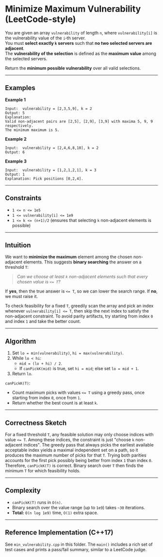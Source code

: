 
# Minimize Maximum Vulnerability (LeetCode-style)

You are given an array `vulnerability` of length `n`, where `vulnerability[i]` is the vulnerability value of the `i`‑th server.  
You must **select exactly `k` servers** such that **no two selected servers are adjacent**.  
The **vulnerability of the selection** is defined as the **maximum value** among the selected servers.

Return the **minimum possible vulnerability** over all valid selections.

---

## Examples

**Example 1**

```
Input:  vulnerability = [2,3,5,9], k = 2
Output: 5
Explanation:
Valid non-adjacent pairs are [2,5], [2,9], [3,9] with maxima 5, 9, 9 respectively.
The minimum maximum is 5.
```

**Example 2**

```
Input:  vulnerability = [2,4,6,8,10], k = 2
Output: 6
```

**Example 3**

```
Input:  vulnerability = [1,2,1,2,1], k = 3
Output: 1
Explanation: Pick positions [0,2,4].
```

---

## Constraints

- `1 <= n <= 1e5`
- `1 <= vulnerability[i] <= 1e9`
- `1 <= k <= (n+1)/2` (ensures that selecting `k` non-adjacent elements is possible)

---

## Intuition

We want to **minimize the maximum** element among the chosen non-adjacent elements. This suggests **binary searching** the answer on a threshold `T`:

> *Can we choose at least `k` non-adjacent elements such that every chosen value is `<= T`?*

If **yes**, then the true answer is `<= T`, so we can lower the search range. If **no**, we must raise it.

To check feasibility for a fixed `T`, greedily scan the array and pick an index whenever `vulnerability[i] <= T`, then skip the next index to satisfy the non-adjacent constraint. To avoid parity artifacts, try starting from index `0` and index `1` and take the better count.

---

## Algorithm

1. Set `lo = min(vulnerability)`, `hi = max(vulnerability)`.
2. While `lo < hi`:
   - `mid = (lo + hi) / 2`.
   - If `canPickK(mid)` is true, set `hi = mid`; else set `lo = mid + 1`.
3. Return `lo`.

`canPickK(T)`:
- Count maximum picks with values `<= T` using a greedy pass, once starting from index `0`, once from `1`.
- Return whether the best count is at least `k`.

---

## Correctness Sketch

For a fixed threshold `T`, any feasible solution may only choose indices with value `<= T`. Among these indices, the constraint is just "choose `k` non-adjacent indices". The greedy pass that always picks the earliest available acceptable index yields a maximal independent set on a path, so it produces the maximum number of picks for that `T`. Trying both parities accounts for the first pick possibly being better from index `1` than index `0`. Therefore, `canPickK(T)` is correct. Binary search over `T` then finds the minimum `T` for which feasibility holds.

---

## Complexity

- `canPickK(T)` runs in `O(n)`.
- Binary search over the value range (up to `1e9`) takes `~30` iterations.
- **Total:** `O(n log 1e9)` time, `O(1)` extra space.

---

## Reference Implementation (C++17)

See `min_vulnerability.cpp` in this folder. The `main()` includes a rich set of test cases and prints a pass/fail summary, similar to a LeetCode judge.
